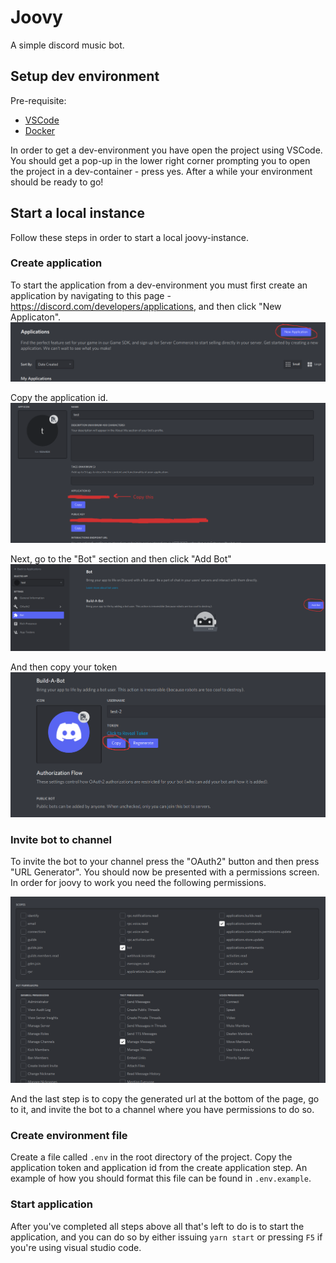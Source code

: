 # Joovy

A simple discord music bot.

## Setup dev environment

Pre-requisite:
  - [VSCode](https://code.visualstudio.com/)
  - [Docker](https://www.docker.com/)

In order to get a dev-environment you have open the project using VSCode. You should get a pop-up in the lower right corner prompting you to open the project in a dev-container - press yes. After a while your environment should be ready to go!

## Start a local instance

Follow these steps in order to start a local joovy-instance.

### Create application
To start the application from a dev-environment you must first create an application by navigating to this page - https://discord.com/developers/applications, and then click "New Applicaton".
![](./img/create-application.png)

Copy the application id.
![](./img/application-id.png)

Next, go to the "Bot" section and then click "Add Bot"
![](./img/create-bot.png)

And then copy your token
![](./img/copy-token.png)

### Invite bot to channel
To invite the bot to your channel press the "OAuth2" button and then press "URL Generator". You should now be presented with a permissions screen. In order for joovy to work you need the following permissions.

![](./img/permissions.png)

And the last step is to copy the generated url at the bottom of the page, go to it, and invite the bot to a channel where you have permissions to do so.

### Create environment file
Create a file called `.env` in the root directory of the project. Copy the application token and application id from the create application step. An example of how you should format this file can be found in `.env.example`.

### Start application

After you've completed all steps above all that's left to do is to start the application, and you can do so by either issuing `yarn start` or pressing `F5` if you're using visual studio code.
